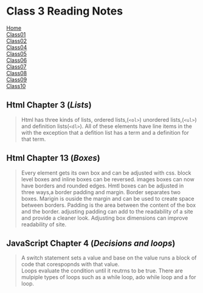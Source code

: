# **Class 3 Reading Notes**

[Home](README.md)  
[Class01](Class01.md)  
[Class02](Class03.md)  
[Class04](Class04.md)  
[Class05](Class05.md)  
[Class06](Class06.md)  
[Class07](Class07.md)  
[Class08](Class08.md)  
[Class09](Class09.md)  
[Class10](class10.md)  

## Html Chapter 3 (*Lists*)

>Html has three kinds of lists, ordered lists,(`<ol>`) unordered lists,(`<ul>`) and definition lists(`<dl>`). All of these elements have line items in the with the exception that a defition list has a term and a definition for that term.

## Html Chapter 13 (*Boxes*)

>Every element gets its own box and can be adjusted with css.
>block level boxes and inline boxes can be reversed.
>images boxes can now have borders and rounded edges.
>Hmtl boxes can be adjusted in three ways,a border padding and margin. Border separates two boxes. Marigin is ouside the margin and can be used to create space between borders. Padding is the area between the content of the box and the border. adjusting padding can add to the readability of a site and provide a cleaner look.
Adjusting box dimensions can improve readability of site.

## JavaScript Chapter 4 (*Decisions and loops*)

> A switch statement sets a value and base on the value runs a block of code that corespopnds with that value.  
> Loops evaluate the condition until it reutrns to be true. There are mulpiple types of loops such as a while loop, ado while loop and a for loop.
